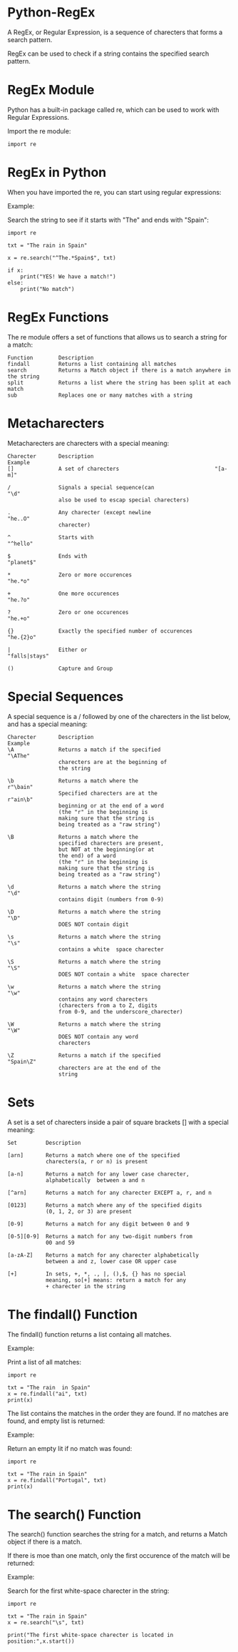 # Python-RegEx
A RegEx, or Regular Expression, is a sequence of charecters that forms a search pattern.

RegEx can be used to check if a string contains the specified search pattern.

# RegEx Module
Python has a built-in package called re, which can be used to work with Regular Expressions.

Import the re module:

    import re

# RegEx in Python
When you have imported the re, you can start using regular expressions:

Example:

Search the string to see if it starts with "The" and ends with "Spain":

    import re

    txt = "The rain in Spain"

    x = re.search("^The.*Spain$", txt)

    if x:
        print("YES! We have a match!")
    else:
        print("No match")    

# RegEx Functions
The re module offers a set of functions that allows us to search a string for a match:

    Function        Description
    findall         Returns a list containing all matches
    search          Returns a Match object if there is a match anywhere in the string
    split           Returns a list where the string has been split at each match
    sub             Replaces one or many matches with a string


# Metacharecters 
Metacharecters are charecters with a special meaning:

    Charecter       Description                                      Example
    []              A set of charecters                              "[a-m]"    

    /               Signals a special sequence(can                     "\d"   
                    also be used to escap special charecters)   

    .               Any charecter (except newline                     "he..O"  
                    charecter)   

    ^               Starts with                                       "^hello"

    $               Ends with                                          "planet$"

    *               Zero or more occurences                             "he.*o"

    +               One more occurences                                 "he.?o"

    ?               Zero or one occurences                              "he.+o"

    {}              Exactly the specified number of occurences           "he.{2}o"

    |               Either or                                             "falls|stays"

    ()              Capture and Group                                                                                     


# Special Sequences
A special sequence is a / followed by one of the charecters in the list below, 
and has a special meaning:

    Charecter       Description                                                   Example 
    \A              Returns a match if the specified                                "\AThe"
                    charecters are at the beginning of 
                    the string

    \b              Returns a match where the                                       r"\bain"
                    Specified charecters are at the                                 r"ain\b"
                    beginning or at the end of a word
                    (the "r" in the beginning is 
                    making sure that the string is 
                    being treated as a "raw string")   

    \B              Returns a match where the 
                    specified charecters are present,
                    but NOT at the beginning(or at
                    the end) of a word
                    (the "r" in the beginning is 
                    making sure that the string is 
                    being treated as a "raw string")  

    \d              Returns a match where the string                                 "\d"
                    contains digit (numbers from 0-9)                                 

    \D              Returns a match where the string                                 "\D"
                    DOES NOT contain digit

    \s              Returns a match where the string                                 "\s"
                    contains a white  space charecter

    \S              Returns a match where the string                                  "\S"
                    DOES NOT contain a white  space charecter                           

    \w              Returns a match where the string                                   "\w"
                    contains any word charecters 
                    (charecters from a to Z, digits
                    from 0-9, and the underscore_charecter)                

    \W              Returns a match where the string                                   "\W"
                    DOES NOT contain any word
                    charecters

    \Z              Returns a match if the specified                                    "Spain\Z"
                    charecters are at the end of the 
                    string     
                    


# Sets
A set is a set of charecters inside a pair of square brackets [] with a special meaning:

    Set         Description

    [arn]       Returns a match where one of the specified
                charecters(a, r or n) is present

    [a-n]       Returns a match for any lower case charecter,
                alphabetically  between a and n

    [^arn]      Returns a match for any charecter EXCEPT a, r, and n

    [0123]      Returns a match where any of the specified digits 
                (0, 1, 2, or 3) are present

    [0-9]       Returns a match for any digit between 0 and 9

    [0-5][0-9]  Returns a match for any two-digit numbers from
                00 and 59

    [a-zA-Z]    Returns a match for any charecter alphabetically 
                between a and z, lower case OR upper case

    [+]         In sets, +, *, ., |, (),$, {} has no special
                meaning, so[+] means: return a match for any 
                + charecter in the string


# The findall() Function
The findall() function returns a list containg all matches.

Example:

Print a list of all matches:

    import re

    txt = "The rain  in Spain"
    x = re.findall("ai", txt)
    print(x)

The list contains the matches in the order they are found.
If no matches are found, and empty list is returned:

Example:

Return an empty lit if no match was found:

    import re

    txt = "The rain in Spain"
    x = re.findall("Portugal", txt)
    print(x)

# The search() Function
The search() function searches the string for a match, and returns a Match 
object if there is a match.

If there is moe than one match, only the first occurence of the match will be 
returned:

Example:

Search for the first white-space charecter in the string:

    import re

    txt = "The rain in Spain"
    x = re.search("\s", txt)

    print("The first white-space charecter is located in position:",x.start())

    

